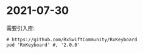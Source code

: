 # 2021-07-30

需要引入库:

```
# https://github.com/RxSwiftCommunity/RxKeyboard
pod 'RxKeyboard' #, '2.0.0'
```